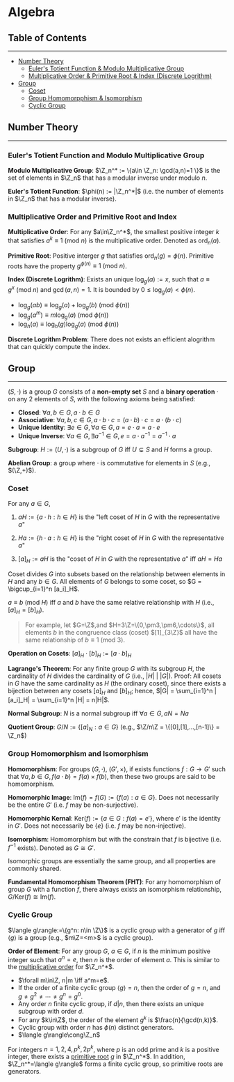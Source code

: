 # Algebra

## Table of Contents

---

- [Number Theory](#number-theory)
  - [Euler's Totient Function & Modulo Multiplicative Group](#eulers-totient-function-and-modulo-multiplicative-group)
  - [Multiplicative Order & Primitive Root & Index (Discrete Logrithm)](#multiplicative-order-and-primitive-root-and-index)
- [Group](#group)
  - [Coset](#coset)
  - [Group Homomorpphism & Isomorphism](#group-homomorphism-and-isomorphism)
  - [Cyclic Group](#cyclic-group)

## Number Theory

---

### Euler's Totient Function and Modulo Multiplicative Group

**Modulo Multiplicative Group**: $\Z_n^* := \{a\in \Z_n: \gcd(a,n)=1 \}$ is the set of elements in $\Z_n$ that has a modular inverse under modulo $n$.

**Euler's Totient Function**: $\phi(n) := |\Z_n^*|$ (i.e. the number of elements in $\Z_n$ that has a modular inverse).

### Multiplicative Order and Primitive Root and Index

**Multiplicative Order**: For any $a\in\Z_n^*$, the smallest positive integer $k$ that satisfies $a^k \equiv 1\ (\mathrm{mod}\ n)$ is the multiplicative order. Denoted as $\mathrm{ord}_n(a)$.

**Primitive Root**: Positive interger $g$ that satisfies $\mathrm{ord}_n(g)=\phi(n)$. Primitive roots have the property $g^{\phi(n)}\equiv 1\ (\mathrm{mod}\ n)$.

**Index (Discrete Logrithm)**: Exists an unique $\log_g(a):=x$, such that $a\equiv g^x\ (\mathrm{mod}\ n)$ and $\gcd(a,n) = 1$. It is bounded by $0\leq\log_g(a)<\phi(n)$.

- $\log_g(ab) \equiv \log_g(a) + \log_g(b)\ (\mathrm{mod}\ \phi(n))$
- $\log_g(a^m) \equiv m\log_g(a)\ (\mathrm{mod}\ \phi(n))$
- $\log_h(a) \equiv \log_h(g)\log_g(a)\ (\mathrm{mod}\ \phi(n))$

**Discrete Logrithm Problem**: There does not exists an efficient alogrithm that can quickly compute the index.

## Group

---

$(S,\cdot)$ is a group $G$ consists of a **non-empty set** $S$ and a **binary operation** $\cdot$ on any 2 elements of $S$, with the following axioms being satisfied:

- **Closed**: $\forall a,b\in G,a\cdot b\in G$
- **Associative**: $\forall a,b,c\in G,a\cdot b\cdot c = (a\cdot b)\cdot c = a\cdot(b\cdot c)$
- **Unique Identity**: $\exists e\in G, \forall a\in G, a=e\cdot a=a\cdot e$
- **Unique Inverse**: $\forall a\in G, \exists a^{-1}\in G, e=a\cdot a^{-1}=a^{-1}\cdot a$

**Subgroup**: $H:=(U,\cdot)$ is a subgroup of $G$ iff $U\subsetneq S$ and $H$ forms a group.

**Abelian Group**: a group where $\cdot$ is commutative for elements in $S$ (e.g., $(\Z,+)$).

### Coset

For any $a\in G$,

1. $aH:=\{a\cdot h:h\in H\}$ is the "left coset of $H$ in $G$ with the representative $a$"

2. $Ha:=\{h\cdot a:h\in H\}$ is the "right coset of $H$ in $G$ with the representative $a$"

3. $[a]_H:=aH$ is the "coset of $H$ in $G$ with the representative $a$" iff $aH = Ha$

Coset divides $G$ into subsets based on the relationship between elements in $H$ and any $b\in G$. All elements of $G$ belongs to some coset, so $G = \bigcup_{i=1}^n [a_i]_H$.

$a\equiv b\ (\mathrm{mod}\ H)$ iff $a$ and $b$ have the same relative relationship with $H$ (i.e., $[a]_H=[b]_H$).

> For example, let $G=\Z$,and $H=3\Z=\{0,\pm3,\pm6,\cdots\}$, all elements $b$ in the congruence class (coset) $[1]_{3\Z}$ all have the same relationship of $b\equiv 1\ (\mathrm{mod}\ 3)$.

**Operation on Cosets**: $[a]_H\cdot [b]_H := [a\cdot b]_H$

**Lagrange's Theorem**: For any finite group $G$ with its subgroup $H$, the cardinality of $H$ divides the cardinality of $G$ (i.e., $|H|\ |\ |G|$). Proof: All cosets in $G$ have the same cardinality as $H$ (the ordinary coset), since there exists a bijection between any cosets $[a]_H$ and $[b]_H$; hence, $|G| = \sum_{i=1}^n |[a_i]_H| = \sum_{i=1}^n |H| = n|H|$.

**Normal Subgroup**: $N$ is a normal subgroup iff $\forall a\in G,aN=Na$

**Quotient Group**: $G/N:=\{[a]_N: a\in G\}$ (e.g., $\Z/n\Z = \{[0],[1],...,[n-1]\} = \Z_n$)

### Group Homomorphism and Isomorphism

**Homomorphism**: For groups $(G,\cdot)$, $(G',\times)$, if exists functions $f:G\rightarrow G'$ such that $\forall a,b\in G, f(a\cdot b)=f(a)\times f(b)$, then these two groups are said to be homomorphism.

**Homomorphic Image**: $\mathrm{Im}(f) = f(G) := \{f(a): a\in G\}$. Does not necessarily be the entire $G'$ (i.e. $f$ may be non-surjective).

**Homomorphic Kernal**: $\mathrm{Ker}(f) := \{a\in G:f(a)=e'\}$, where $e'$ is the identity in $G'$. Does not necessarily be $\{e\}$ (i.e. $f$ may be non-injective).

**Isomorphism**: Homomorphism but with the constrain that $f$ is bijective (i.e. $f^{-1}$ exists). Denoted as $G\cong G'$.

Isomorphic groups are essentially the same group, and all properties are commonly shared.

**Fundamental Homomorphism Theorem (FHT)**: For any homomorphism of group $G$ with a function $f$, there always exists an isomorphism relationship, $G/\mathrm{Ker}(f) \cong \mathrm{Im}(f)$.

### Cyclic Group

$\langle g\rangle:=\{g^n: n\in \Z\}$ is a cyclic group with a generator of $g$ iff $\langle g\rangle$ is a group (e.g., $m\Z=<m>$ is a cyclic group).

**Order of Element**: For any group $G$, $a\in G$, if $n$ is the minimum positive integer such that $a^n=e$, then $n$ is the order of element $a$. This is similar to the [multiplicative order](#multiplicative-order-and-primitive-root-and-index) for $\Z_n^*$.

- $\forall m\in\Z, n|m \iff a^m=e$.
- If the order of a finite cyclic group $\langle g\rangle=n$, then the order of $g=n$, and $g\neq g^2\neq\cdots\neq g^n=g^0$.
- Any order $n$ finite cyclic group, if $d|n$, then there exists an unique subgroup with order $d$.
- For any $k\in\Z$, the order of the element $g^k$ is $\frac{n}{\gcd(n,k)}$.
- Cyclic group with order $n$ has $\phi(n)$ distinct generators.
- $\langle g\rangle\cong\Z_n$

For integers $n=1,2,4,p^k,2p^k$, where $p$ is an odd prime and $k$ is a positive integer, there exists a [primitive root](#multiplicative-order-and-primitive-root-and-index) $g$ in $\Z_n^*$. In addition, $\Z_n^*=\langle g\rangle$ forms a finite cyclic group, so primitive roots are generators.
